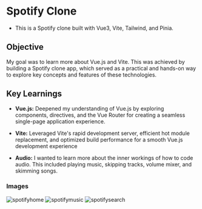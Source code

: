 # Spotify Clone

- This is a Spotify clone built with Vue3, Vite, Tailwind, and Pinia.

## Objective

My goal was to learn more about Vue.js and Vite. This was achieved by building a Spotify clone app, which served as a practical and hands-on way to explore key concepts and features of these technologies.

## Key Learnings

- **Vue.js:** Deepened my understanding of Vue.js by exploring components, directives, and the Vue Router for creating a seamless single-page application experience.

- **Vite:** Leveraged Vite's rapid development server, efficient hot module replacement, and optimized build performance for a smooth Vue.js development experience

- **Audio:** I wanted to learn more about the inner workings of how to code audio. This included playing music, skipping tracks, volume mixer, and skimming songs.

### Images

![spotifyhome](https://github.com/JacobCoch/Spotify-Clone/assets/104926747/96b72825-55e4-4c51-856c-968c3a6ba07c)
![spotifymusic](https://github.com/JacobCoch/Spotify-Clone/assets/104926747/c396dd11-ac9b-4186-ad40-39736a6060c9)
![spotifysearch](https://github.com/JacobCoch/Spotify-Clone/assets/104926747/78662af9-53f8-442d-9291-6bcada6967d4)
